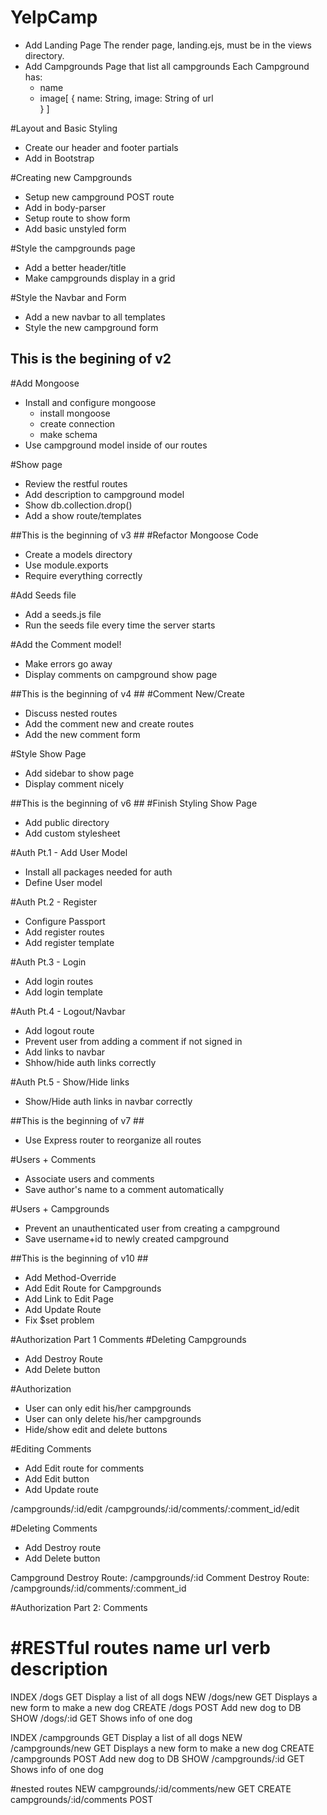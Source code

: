 # YelpCamp
* Add Landing Page
    The render page, landing.ejs, must be in the views directory.
* Add Campgrounds Page that list all campgrounds
  Each Campground has:
  * name
  * image[
        {
            name: String,
            image: String of url	
        }
    ]

#Layout and Basic Styling
* Create our header and footer partials
* Add in Bootstrap

#Creating new Campgrounds
* Setup new campground POST route
* Add in body-parser
* Setup route to show form
* Add basic unstyled form

#Style the campgrounds page
* Add a better header/title
* Make campgrounds display in a grid

#Style the Navbar and Form
* Add a new navbar to all templates
* Style the new campground form

## This is the begining of v2 ##
#Add Mongoose
* Install and configure mongoose
	* install mongoose
	* create connection
	* make schema
* Use campground model inside of our routes

#Show page
* Review the restful routes
* Add description to campground model
* Show db.collection.drop()
* Add a show route/templates

##This is the beginning of v3 ##
#Refactor Mongoose Code
* Create a models directory
* Use module.exports
* Require everything correctly

#Add Seeds file
* Add a seeds.js file
* Run the seeds file every time the server starts

#Add the Comment model!
* Make errors go away
* Display comments on campground show page

##This is the beginning of v4 ##
#Comment New/Create
* Discuss nested routes
* Add the comment new and create routes
* Add the new comment form

#Style Show Page
* Add sidebar to show page
* Display comment nicely

##This is the beginning of v6 ##
#Finish Styling Show Page
* Add public directory
* Add custom stylesheet

#Auth Pt.1 - Add User Model
* Install all packages needed for auth
* Define User model

#Auth Pt.2 - Register
* Configure Passport
* Add register routes
* Add register template

#Auth Pt.3 - Login
* Add login routes
* Add login template

#Auth Pt.4 - Logout/Navbar
* Add logout route
* Prevent user from adding a comment if not signed in
* Add links to navbar
* Shhow/hide auth links correctly

#Auth Pt.5 - Show/Hide links
* Show/Hide auth links in navbar correctly


##This is the beginning of v7 ##
* Use Express router to reorganize all routes

#Users + Comments
* Associate users and comments
* Save author's name to a comment automatically

#Users + Campgrounds
* Prevent an unauthenticated user from creating a campground
* Save username+id to newly created campground

##This is the beginning of v10 ##
* Add Method-Override
* Add Edit Route for Campgrounds
* Add Link to Edit Page
* Add Update Route
* Fix $set problem

#Authorization Part 1 Comments
#Deleting Campgrounds
* Add Destroy Route
* Add Delete button

#Authorization
* User can only edit his/her campgrounds
* User can only delete his/her campgrounds
* Hide/show edit and delete buttons

#Editing Comments
* Add Edit route for comments
* Add Edit button
* Add Update route

/campgrounds/:id/edit
/campgrounds/:id/comments/:comment_id/edit


#Deleting Comments
* Add Destroy route
* Add Delete button

Campground Destroy Route: /campgrounds/:id
Comment Destroy Route: /campgrounds/:id/comments/:comment_id

#Authorization Part 2: Comments




#RESTful routes
name	url			verb	description
==================================================================================
INDEX	/dogs		GET		Display a list of all dogs
NEW		/dogs/new	GET		Displays a new form to make a new dog
CREATE	/dogs		POST	Add new dog to DB
SHOW	/dogs/:id	GET		Shows info of one dog


INDEX	/campgrounds		GET		Display a list of all dogs
NEW		/campgrounds/new	GET		Displays a new form to make a new dog
CREATE	/campgrounds		POST	Add new dog to DB
SHOW	/campgrounds/:id	GET		Shows info of one dog

#nested routes
NEW		campgrounds/:id/comments/new	GET
CREATE	campgrounds/:id/comments		POST




